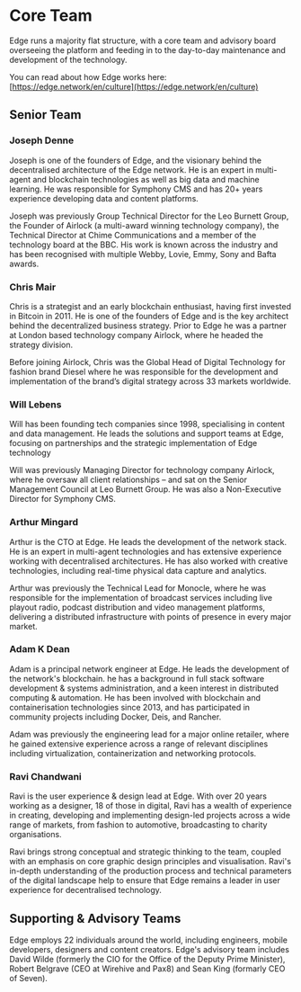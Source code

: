 # Core Team

Edge runs a majority flat structure, with a core team and advisory board overseeing the platform and feeding in to the day-to-day maintenance and development of the technology.

You can read about how Edge works here: [https://edge.network/en/culture](https://edge.network/en/culture)

## Senior Team

### Joseph Denne

Joseph is one of the founders of Edge, and the visionary behind the decentralised architecture of the Edge network. He is an expert in multi-agent and blockchain technologies as well as big data and machine learning. He was responsible for Symphony CMS and has 20+ years experience developing data and content platforms.

Joseph was previously Group Technical Director for the Leo Burnett Group, the Founder of Airlock \(a multi-award winning technology company\), the Technical Director at Chime Communications and a member of the technology board at the BBC. His work is known across the industry and has been recognised with multiple Webby, Lovie, Emmy, Sony and Bafta awards.

### Chris Mair

Chris is a strategist and an early blockchain enthusiast, having first invested in Bitcoin in 2011. He is one of the founders of Edge and is the key architect behind the decentralized business strategy. Prior to Edge he was a partner at London based technology company Airlock, where he headed the strategy division.

Before joining Airlock, Chris was the Global Head of Digital Technology for fashion brand Diesel where he was responsible for the development and implementation of the brand’s digital strategy across 33 markets worldwide.

### Will Lebens

Will has been founding tech companies since 1998, specialising in content and data management. He leads the solutions and support teams at Edge, focusing on partnerships and the strategic implementation of Edge technology

Will was previously Managing Director for technology company Airlock, where he oversaw all client relationships – and sat on the Senior Management Council at Leo Burnett Group. He was also a Non-Executive Director for Symphony CMS.

### Arthur Mingard

Arthur is the CTO at Edge. He leads the development of the network stack. He is an expert in multi-agent technologies and has extensive experience working with decentralised architectures. He has also worked with creative technologies, including real-time physical data capture and analytics.

Arthur was previously the Technical Lead for Monocle, where he was responsible for the implementation of broadcast services including live playout radio, podcast distribution and video management platforms, delivering a distributed infrastructure with points of presence in every major market.

### Adam K Dean

Adam is a principal network engineer at Edge. He leads the development of the network's blockchain. he has a background in full stack software development & systems administration, and a keen interest in distributed computing & automation. He has been involved with blockchain and containerisation technologies since 2013, and has participated in community projects including Docker, Deis, and Rancher.

Adam was previously the engineering lead for a major online retailer, where he gained extensive experience across a range of relevant disciplines including virtualization, containerization and networking protocols.

### Ravi Chandwani

Ravi is the user experience & design lead at Edge. With over 20 years working as a designer, 18 of those in digital, Ravi has a wealth of experience in creating, developing and implementing design-led projects across a wide range of markets, from fashion to automotive, broadcasting to charity organisations.

Ravi brings strong conceptual and strategic thinking to the team, coupled with an emphasis on core graphic design principles and visualisation. Ravi's in-depth understanding of the production process and technical parameters of the digital landscape help to ensure that Edge remains a leader in user experience for decentralised technology.

## Supporting & Advisory Teams

Edge employs 22 individuals around the world, including engineers, mobile developers, designers and content creators. Edge's advisory team includes David Wilde \(formerly the CIO for the Office of the Deputy Prime Minister\), Robert Belgrave \(CEO at Wirehive and Pax8\) and Sean King \(formarly CEO of Seven\).

